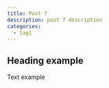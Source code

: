 ```yaml
---
title: Post 7
description: post 7 description
categories:
  - tag1
---
```


## Heading example

Text example
